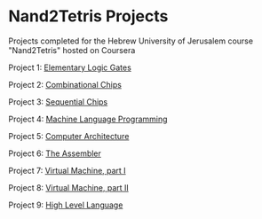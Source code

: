 # Nand2Tetris Projects
Projects completed for the Hebrew University of Jerusalem course "Nand2Tetris" hosted on Coursera

Project 1: [Elementary Logic Gates](https://github.com/ShiraJoseph/Nand2Tetris/tree/high-level-language/ElementaryLogicGates)

Project 2: [Combinational Chips](https://github.com/ShiraJoseph/Nand2Tetris/tree/high-level-language/CombinationalChips)

Project 3: [Sequential Chips](https://github.com/ShiraJoseph/Nand2Tetris/tree/high-level-language/SequentialChips)

Project 4: [Machine Language Programming](https://github.com/ShiraJoseph/Nand2Tetris/tree/high-level-language/MachineLanguageProgramming)

Project 5: [Computer Architecture](https://github.com/ShiraJoseph/Nand2Tetris/tree/high-level-language/ComputerArchitecture)

Project 6: [The Assembler](https://github.com/ShiraJoseph/Nand2Tetris/tree/high-level-language/TheAssembler)

Project 7: [Virtual Machine, part I](https://github.com/ShiraJoseph/Nand2Tetris/tree/high-level-language/VirtualMachineI)

Project 8: [Virtual Machine, part II](https://github.com/ShiraJoseph/Nand2Tetris/tree/high-level-language/VirtualMachineII)

Project 9: [High Level Language](https://github.com/ShiraJoseph/Nand2Tetris/tree/high-level-language/HighLevelLanguage)
